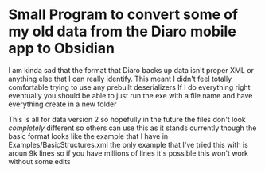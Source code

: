 ﻿# Small Program to convert some of my old data from the Diaro mobile app to Obsidian

I am kinda sad that the format that Diaro backs up data isn't proper XML or anything else that I can really identify.
This meant I didn't feel totally comfortable trying to use any prebuilt deserializers
If I do everything right eventually you should be able to just run the exe with a file name and have everything create in a new folder



This is all for data version 2 so hopefully in the future the files don't look *completely* different so others can use this
as it stands currently though the basic format looks like the example that I have in Examples/BasicStructures.xml
the only example that I've tried this with is aroun 9k lines so if you have millions of lines it's possible this won't work without some edits